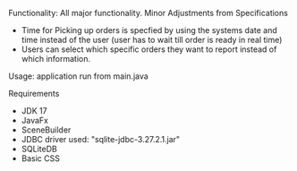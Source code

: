Functionality:
All major functionality. Minor Adjustments from Specifications
- Time for Picking up orders is specfied by using the systems date and time instead of the user (user has to wait till order is ready in real time)
- Users can select which specific orders they want to report instead of which information.

Usage:
application run from main.java

Requirements
- JDK 17
- JavaFx
- SceneBuilder
- JDBC driver used: "sqlite-jdbc-3.27.2.1.jar"
- SQLiteDB
- Basic CSS

